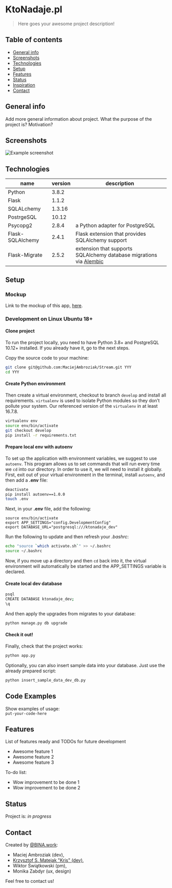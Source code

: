 # KtoNadaje.pl  
> Here goes your awesome project description!  
  
## Table of contents  
* [General info](#general-info)  
* [Screenshots](#screenshots)  
* [Technologies](#technologies)  
* [Setup](#setup)  
* [Features](#features)  
* [Status](#status)  
* [Inspiration](#inspiration)  
* [Contact](#contact)  
  
## General info  
Add more general information about project. What the purpose of the project is? Motivation?
  
## Screenshots  
![Example screenshot](./img/screenshot.png)  
  
## Technologies  
| name   | version | description |  
| ---    | ---     | --- |  
| Python | 3.8.2   |     |  
| Flask  | 1.1.2   |     |  
| SQLALchemy | 1.3.16 |  |  
| PostrgeSQL | 10.12  |  |  
| Psycopg2   | 2.8.4  | a Python adapter for PostgreSQL |  
| Flask-SQLAlchemy | 2.4.1 | Flask extension that provides SQLAlchemy support |  
| Flask-Migrate | 2.5.2 | extension that supports SQLAlchemy database migrations via [Alembic](https://pypi.org/project/alembic/1.4.0/) |  
  
## Setup  
### Mockup  
Link to the mockup of this app, 
[here](https://sites.google.com/view/ktonadajenavbar/).  
### Development on Linux Ubuntu 18+  
#### Clone project
To run the project locally, you need to have Python 3.8+ and PostgreSQL 10.12+ 
installed. If you already have it, go to the next steps.  
  
Copy the source code to your machine:  
```bash
git clone git@github.com:MaciejAmbroziak/Stream.git YYY
cd YYY
```  
#### Create Python environment  
Then create a virtual environment, checkout to branch `develop` and install 
all requirements. `virtualenv` is used to isolate Python modules so they 
don’t pollute your system. Our referenced version of the `virtualenv` in at 
least 16.7.8.  
```bash
virtualenv env
source env/bin/activate
git checkout develop
pip install -r requirements.txt
```  
#### Prepare local env with autoenv  
To set up the application with environment variables, we suggest to use 
`autoenv`. This program allows us to set commands that will run every time 
we `cd` into our directory. In order to use it, we will need to install it 
globally. First, exit out of your virtual environment in the terminal, 
install `autoenv`, and then add a **.env** file:  
```bash
deactivate
pip install autoenv==1.0.0
touch .env
```  
Next, in your **.env** file, add the following:  
```
source env/bin/activate
export APP_SETTINGS="config.DevelopmentConfig"
export DATABASE_URL="postgresql:///ktonadaje_dev"
```  
Run the following to update and then refresh your _.bashrc_:  
```bash
echo "source `which activate.sh`" >> ~/.bashrc
source ~/.bashrc
```  
Now, if you move up a directory and then `cd` back into it, the virtual environment will automatically be started and the APP_SETTINGS variable is declared.  
  
#### Create local dev database  
```bash
psql
CREATE DATABASE ktonadaje_dev;
\q
```  
And then apply the upgrades from migrates to your database:  
```bash
python manage.py db upgrade
```  
#### Check it out!  
Finally, check that the project works:  
```bash
python app.py
```  
Optionally, you can also insert sample data into your database. Just use the already prepared script:  
```bash
python insert_sample_data_dev_db.py
```  
  
## Code Examples  
Show examples of usage:  
`put-your-code-here`  
  
## Features  
List of features ready and TODOs for future development  
* Awesome feature 1  
* Awesome feature 2  
* Awesome feature 3  
  
To-do list:  
* Wow improvement to be done 1  
* Wow improvement to be done 2  
  
## Status  
Project is: _in progress_  
  
## Contact  
Created by [@BINA.work](http://www.bina.work):  
* Maciej Ambroziak (dev),  
* [Krzysztof S. Matejak "Kris" \(dev)](https://www.linkedin.com/in/matejak/),  
* Wiktor Świątkowski (pm),  
* Monika Zabdyr (ux, design)  

Feel free to contact us!  
  